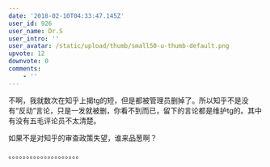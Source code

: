 ```yaml
---
date: '2018-02-10T04:33:47.145Z'
user_id: 926
user_name: Dr.S
user_intro: ''
user_avatar: /static/upload/thumb/small50-u-thumb-default.png
upvote: 12
downvote: 0
comments:
    - ''
---
```


不啊，我就数次在知乎上揭tg的短，但是都被管理员删掉了。所以知乎不是没有“反动”言论，只是一发就被删，你看不到而已，留下的言论都是维护tg的。其中有没有五毛评论员不太清楚。

如果不是对知乎的审查政策失望，谁来品葱啊？

。。。。。。。。。。。。。。。。。。。。
